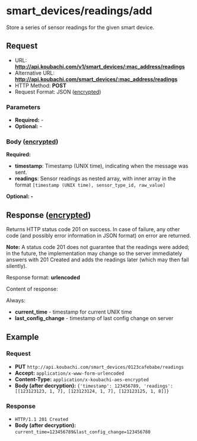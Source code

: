 # smart\_devices/readings/add

Store a series of sensor readings for the given smart device.

## Request

  - URL: **http://api.koubachi.com/v1/smart_devices/:mac_address/readings**
  - Alternative
    URL: **http://api.koubachi.com/smart_devices/:mac_address/readings**
  - HTTP Method: **POST**
  - Request Format: JSON ([encrypted](encryption.md))

### Parameters

  - **Required:** -
  - **Optional:** -

### Body ([encrypted](encryption.md))

**Required:**

  - **timestamp**: Timestamp (UNIX time), indicating when the message
    was sent.
  - **readings**: Sensor readings as nested array, with inner array in
    the format `[timestamp (UNIX time), sensor_type_id, raw_value]`

**Optional: -**

## Response ([encrypted](encryption.md))

Returns HTTP status code 201 on success. In case of failure, any other
code (and possibly error information in JSON format) on error are
returned.

**Note:** A status code 201 does not guarantee that the readings were
added; in the future, the implementation may change so the server
immediately answers with 201 Created and adds the readings later (which
may then fail silently).

Response format: **urlencoded**

Content of response:

Always:

  - **current\_time** - timestamp for current UNIX time
  - **last\_config\_change** - timestamp of last config change on server

## Example

### Request

  - **PUT**
    `http://api.koubachi.com/smart_devices/0123cafebabe/readings`
  - **Accept:** `application/x-www-form-urlencoded`
  - **Content-Type:** `application/x-koubachi-aes-encrypted`
  - **Body (after decryption):**
    `{'timestamp': 123456789, 'readings': [[123123123, 1, 7], [123123124, 1, 7], [123123125, 1, 8]]}`

### Response

  - `HTTP/1.1 201 Created`
  - **Body (after decryption):**
    `current_time=123456789&last_config_change=123456780`
